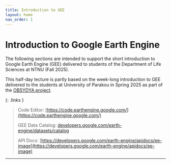 ```yaml
---
title: Introduction to GEE
layout: home
nav_order: 1
---
```


# Introduction to Google Earth Engine

The following sections are intended to support the short introduction to Google Earth Engine (GEE) delivered to students of the Department of Life Sciences at NTNU (Fall 2025).

This half-day lecture is partly based on the week-long introduction to GEE delivered to the students at University of Parakou in Spring 2025 as part of the [OBSYDYA project](https://www.obsydya.org/).

{: .links }
> Code Editor: [https://code.earthengine.google.com/](https://code.earthengine.google.com/)
> 
> GEE Data Catalog: [developers.google.com/earth-engine/datasets/catalog](https://developers.google.com/earth-engine/datasets/catalog)
> 
> API Docs: [https://developers.google.com/earth-engine/apidocs/ee-image](https://developers.google.com/earth-engine/apidocs/ee-image)



----

[Just the Docs]: https://just-the-docs.github.io/just-the-docs/
[GitHub Pages]: https://docs.github.com/en/pages
[README]: https://github.com/just-the-docs/just-the-docs-template/blob/main/README.md
[Jekyll]: https://jekyllrb.com
[GitHub Pages / Actions workflow]: https://github.blog/changelog/2022-07-27-github-pages-custom-github-actions-workflows-beta/
[use this template]: https://github.com/just-the-docs/just-the-docs-template/generate
